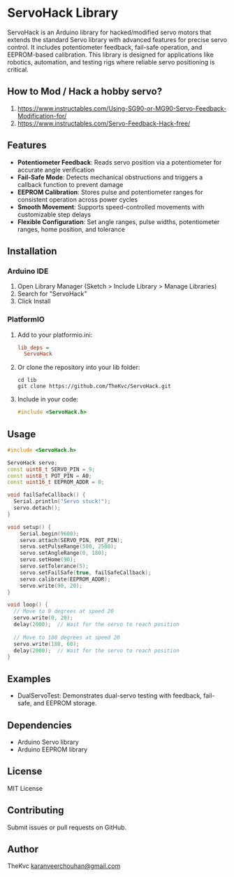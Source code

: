 # ServoHack Library

ServoHack is an Arduino library for hacked/modified servo motors that extends the standard Servo library with advanced features for precise servo control. It includes potentiometer feedback, fail-safe operation, and EEPROM-based calibration. This library is designed for applications like robotics, automation, and testing rigs where reliable servo positioning is critical.

## How to Mod / Hack a  hobby servo? 

1. https://www.instructables.com/Using-SG90-or-MG90-Servo-Feedback-Modification-for/
2. https://www.instructables.com/Servo-Feedback-Hack-free/

## Features

- **Potentiometer Feedback**: Reads servo position via a potentiometer for accurate angle verification
- **Fail-Safe Mode**: Detects mechanical obstructions and triggers a callback function to prevent damage
- **EEPROM Calibration**: Stores pulse and potentiometer ranges for consistent operation across power cycles
- **Smooth Movement**: Supports speed-controlled movements with customizable step delays
- **Flexible Configuration**: Set angle ranges, pulse widths, potentiometer ranges, home position, and tolerance

## Installation

### Arduino IDE
1. Open Library Manager (Sketch > Include Library > Manage Libraries)
2. Search for "ServoHack"
3. Click Install

### PlatformIO
1. Add to your platformio.ini:
   ```ini
   lib_deps = 
     ServoHack
   ```
2. Or clone the repository into your lib folder:
   ```
   cd lib
   git clone https://github.com/TheKvc/ServoHack.git
   ```
3. Include in your code:
   ```cpp
   #include <ServoHack.h>
   ```
## Usage

```cpp
#include <ServoHack.h>

ServoHack servo;
const uint8_t SERVO_PIN = 9;
const uint8_t POT_PIN = A0;
const uint16_t EEPROM_ADDR = 0;

void failSafeCallback() {
  Serial.println("Servo stuck!");
  servo.detach();
}

void setup() {
    Serial.begin(9600);
    servo.attach(SERVO_PIN, POT_PIN);
    servo.setPulseRange(500, 2500);
    servo.setAngleRange(0, 180);
    servo.setHome(90);
    servo.setTolerance(5);
    servo.setFailSafe(true, failSafeCallback);
    servo.calibrate(EEPROM_ADDR);
    servo.write(90, 20);
}

void loop() {
  // Move to 0 degrees at speed 20
  servo.write(0, 20);
  delay(2000);  // Wait for the servo to reach position
  
  // Move to 180 degrees at speed 20
  servo.write(180, 60);
  delay(2000);  // Wait for the servo to reach position
}
```

## Examples
- DualServoTest: Demonstrates dual-servo testing with feedback, fail-safe, and EEPROM storage.

## Dependencies
- Arduino Servo library
- Arduino EEPROM library

## License
MIT License

## Contributing
Submit issues or pull requests on GitHub.

## Author

TheKvc karanveerchouhan@gmail.com